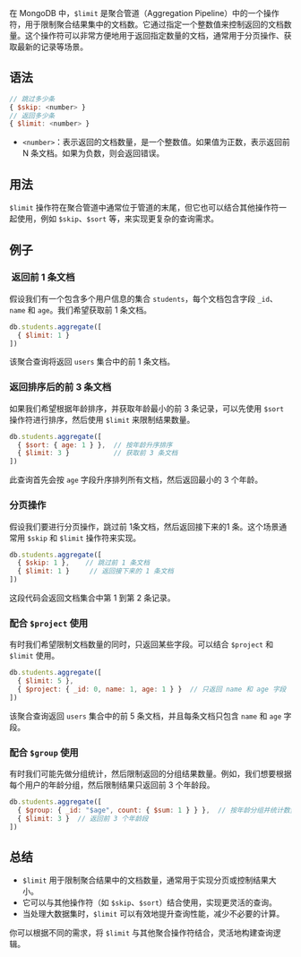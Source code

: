 在 MongoDB 中，`$limit` 是聚合管道（Aggregation Pipeline）中的一个操作符，用于限制聚合结果集中的文档数。它通过指定一个整数值来控制返回的文档数量。这个操作符可以非常方便地用于返回指定数量的文档，通常用于分页操作、获取最新的记录等场景。

## 语法

```javascript
// 跳过多少条
{ $skip: <number> }
// 返回多少条
{ $limit: <number> }
```

- `<number>`：表示返回的文档数量，是一个整数值。如果值为正数，表示返回前 N 条文档。如果为负数，则会返回错误。

## 用法

`$limit` 操作符在聚合管道中通常位于管道的末尾，但它也可以结合其他操作符一起使用，例如 `$skip`、`$sort` 等，来实现更复杂的查询需求。

## 例子

###  返回前 1 条文档

假设我们有一个包含多个用户信息的集合 `students`，每个文档包含字段 `_id`、`name` 和 `age`。我们希望获取前 1 条文档。

```javascript
db.students.aggregate([
  { $limit: 1 }
])
```

该聚合查询将返回 `users` 集合中的前 1 条文档。

### 返回排序后的前 3 条文档

如果我们希望根据年龄排序，并获取年龄最小的前 3 条记录，可以先使用 `$sort` 操作符进行排序，然后使用 `$limit` 来限制结果数量。

```javascript
db.students.aggregate([
  { $sort: { age: 1 } },  // 按年龄升序排序
  { $limit: 3 }           // 获取前 3 条文档
])
```

此查询首先会按 `age` 字段升序排列所有文档，然后返回最小的 3 个年龄。

### 分页操作

假设我们要进行分页操作，跳过前 1条文档，然后返回接下来的1 条。这个场景通常用 `$skip` 和 `$limit` 操作符来实现。

```javascript
db.students.aggregate([
  { $skip: 1 },    // 跳过前 1 条文档
  { $limit: 1 }     // 返回接下来的 1 条文档
])
```

这段代码会返回文档集合中第 1 到第 2 条记录。

### 配合 `$project` 使用

有时我们希望限制文档数量的同时，只返回某些字段。可以结合 `$project` 和 `$limit` 使用。

```javascript
db.students.aggregate([
  { $limit: 5 },
  { $project: { _id: 0, name: 1, age: 1 } }  // 只返回 name 和 age 字段
])
```

该聚合查询返回 `users` 集合中的前 5 条文档，并且每条文档只包含 `name` 和 `age` 字段。

### 配合 `$group` 使用

有时我们可能先做分组统计，然后限制返回的分组结果数量。例如，我们想要根据每个用户的年龄分组，然后限制结果只返回前 3 个年龄段。

```javascript
db.students.aggregate([
  { $group: { _id: "$age", count: { $sum: 1 } } },  // 按年龄分组并统计数量
  { $limit: 3 }  // 返回前 3 个年龄段
])
```

## 总结

- `$limit` 用于限制聚合结果中的文档数量，通常用于实现分页或控制结果大小。
- 它可以与其他操作符（如 `$skip`、`$sort`）结合使用，实现更灵活的查询。
- 当处理大数据集时，`$limit` 可以有效地提升查询性能，减少不必要的计算。

你可以根据不同的需求，将 `$limit` 与其他聚合操作符结合，灵活地构建查询逻辑。






